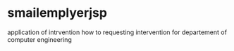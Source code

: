 # smailemplyerjsp
application of intrvention
how to requesting intervention for departement of computer engineering
